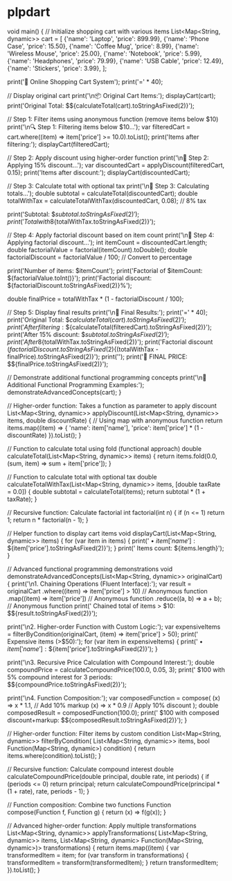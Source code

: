 # plpdart
void main() {
  // Initialize shopping cart with various items
  List<Map<String, dynamic>> cart = [
    {'name': 'Laptop', 'price': 899.99},
    {'name': 'Phone Case', 'price': 15.50},
    {'name': 'Coffee Mug', 'price': 8.99},
    {'name': 'Wireless Mouse', 'price': 25.00},
    {'name': 'Notebook', 'price': 5.99},
    {'name': 'Headphones', 'price': 79.99},
    {'name': 'USB Cable', 'price': 12.49},
    {'name': 'Stickers', 'price': 3.99},
  ];

  print('🛒 Online Shopping Cart System');
  print('=' * 40);
  
  // Display original cart
  print('\n📦 Original Cart Items:');
  displayCart(cart);
  print('Original Total: \$${calculateTotal(cart).toStringAsFixed(2)}');

  // Step 1: Filter items using anonymous function (remove items below $10)
  print('\n🔍 Step 1: Filtering items below \$10...');
  var filteredCart = cart.where((item) => item['price'] >= 10.0).toList();
  print('Items after filtering:');
  displayCart(filteredCart);

  // Step 2: Apply discount using higher-order function
  print('\n💸 Step 2: Applying 15% discount...');
  var discountedCart = applyDiscount(filteredCart, 0.15);
  print('Items after discount:');
  displayCart(discountedCart);

  // Step 3: Calculate total with optional tax
  print('\n🧮 Step 3: Calculating totals...');
  double subtotal = calculateTotal(discountedCart);
  double totalWithTax = calculateTotalWithTax(discountedCart, 0.08); // 8% tax
  
  print('Subtotal: \$${subtotal.toStringAsFixed(2)}');
  print('Total with 8% tax: \$${totalWithTax.toStringAsFixed(2)}');

  // Step 4: Apply factorial discount based on item count
  print('\n🎯 Step 4: Applying factorial discount...');
  int itemCount = discountedCart.length;
  double factorialValue = factorial(itemCount).toDouble();
  double factorialDiscount = factorialValue / 100; // Convert to percentage
  
  print('Number of items: $itemCount');
  print('Factorial of $itemCount: ${factorialValue.toInt()}');
  print('Factorial discount: ${factorialDiscount.toStringAsFixed(2)}%');
  
  double finalPrice = totalWithTax * (1 - factorialDiscount / 100);
  
  // Step 5: Display final results
  print('\n🏁 Final Results:');
  print('=' * 40);
  print('Original Total: \$${calculateTotal(cart).toStringAsFixed(2)}');
  print('After filtering: \$${calculateTotal(filteredCart).toStringAsFixed(2)}');
  print('After 15% discount: \$${subtotal.toStringAsFixed(2)}');
  print('After 8% tax: \$${totalWithTax.toStringAsFixed(2)}');
  print('Factorial discount (${factorialDiscount.toStringAsFixed(2)}%): -\$${(totalWithTax - finalPrice).toStringAsFixed(2)}');
  print('');
  print('🎉 FINAL PRICE: \$${finalPrice.toStringAsFixed(2)}');
  
  // Demonstrate additional functional programming concepts
  print('\n🔧 Additional Functional Programming Examples:');
  demonstrateAdvancedConcepts(cart);
}

// Higher-order function: Takes a function as parameter to apply discount
List<Map<String, dynamic>> applyDiscount(List<Map<String, dynamic>> items, double discountRate) {
  // Using map with anonymous function
  return items.map((item) => {
    'name': item['name'],
    'price': item['price'] * (1 - discountRate)
  }).toList();
}

// Function to calculate total using fold (functional approach)
double calculateTotal(List<Map<String, dynamic>> items) {
  return items.fold(0.0, (sum, item) => sum + item['price']);
}

// Function to calculate total with optional tax
double calculateTotalWithTax(List<Map<String, dynamic>> items, [double taxRate = 0.0]) {
  double subtotal = calculateTotal(items);
  return subtotal * (1 + taxRate);
}

// Recursive function: Calculate factorial
int factorial(int n) {
  if (n <= 1) return 1;
  return n * factorial(n - 1);
}

// Helper function to display cart items
void displayCart(List<Map<String, dynamic>> items) {
  for (var item in items) {
    print('  • ${item['name']}: \$${item['price'].toStringAsFixed(2)}');
  }
  print('  Items count: ${items.length}');
}

// Advanced functional programming demonstrations
void demonstrateAdvancedConcepts(List<Map<String, dynamic>> originalCart) {
  print('\n1. Chaining Operations (Fluent Interface):');
  var result = originalCart
      .where((item) => item['price'] > 10) // Anonymous function
      .map((item) => item['price']) // Anonymous function
      .reduce((a, b) => a + b); // Anonymous function
  print('   Chained total of items > \$10: \$${result.toStringAsFixed(2)}');

  print('\n2. Higher-order Function with Custom Logic:');
  var expensiveItems = filterByCondition(originalCart, (item) => item['price'] > 50);
  print('   Expensive items (>\$50):');
  for (var item in expensiveItems) {
    print('     • ${item['name']}: \$${item['price'].toStringAsFixed(2)}');
  }

  print('\n3. Recursive Price Calculation with Compound Interest:');
  double compoundPrice = calculateCompoundPrice(100.0, 0.05, 3);
  print('   \$100 with 5% compound interest for 3 periods: \$${compoundPrice.toStringAsFixed(2)}');

  print('\n4. Function Composition:');
  var composedFunction = compose(
    (x) => x * 1.1, // Add 10% markup
    (x) => x * 0.9  // Apply 10% discount
  );
  double composedResult = composedFunction(100.0);
  print('   \$100 with composed discount+markup: \$${composedResult.toStringAsFixed(2)}');
}

// Higher-order function: Filter items by custom condition
List<Map<String, dynamic>> filterByCondition(
    List<Map<String, dynamic>> items, 
    bool Function(Map<String, dynamic>) condition) {
  return items.where(condition).toList();
}

// Recursive function: Calculate compound interest
double calculateCompoundPrice(double principal, double rate, int periods) {
  if (periods <= 0) return principal;
  return calculateCompoundPrice(principal * (1 + rate), rate, periods - 1);
}

// Function composition: Combine two functions
Function compose(Function f, Function g) {
  return (x) => f(g(x));
}

// Advanced higher-order function: Apply multiple transformations
List<Map<String, dynamic>> applyTransformations(
    List<Map<String, dynamic>> items,
    List<Map<String, dynamic> Function(Map<String, dynamic>)> transformations) {
  return items.map((item) {
    var transformedItem = item;
    for (var transform in transformations) {
      transformedItem = transform(transformedItem);
    }
    return transformedItem;
  }).toList();
}
